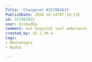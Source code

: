```yaml
---
Title: 'Changeset #157862615'
PublishDate: 2024-10-14T07:18:13Z
id: 157862615
user: Gisbudba
comment: not hospital just ambulance
created_by: iD 2.30.4
tags:
- Montenegro
- Budva

---
```

